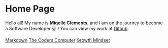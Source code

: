 # Home Page

Hello all! My name is **Miqelle Clements**, and I am on the journey to become a Software Developer 💻 ! You can view my work at [Github](https://github.com/miqelle).

[Markdown](https://miqelle.github.io/reading-notes/learning-markdown)
[The Coders Computer](https://miqelle.github.io/reading-notes/the-coders-computer)
[Growth Mindset](https://miqelle.github.io/reading-notes/growth-mindset)